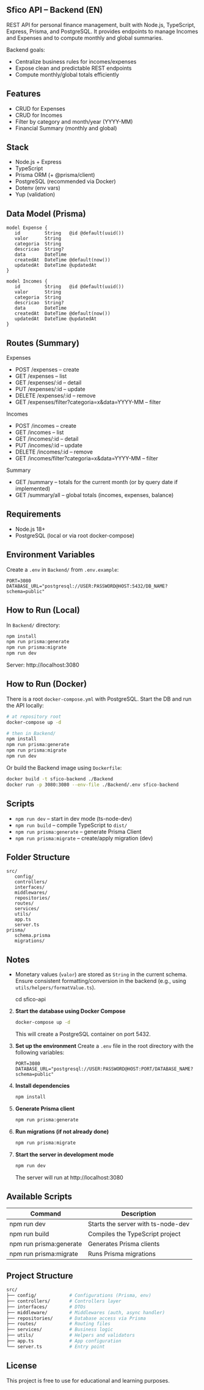 ## Sfico API – Backend (EN)

REST API for personal finance management, built with Node.js, TypeScript, Express, Prisma, and PostgreSQL. It provides endpoints to manage Incomes and Expenses and to compute monthly and global summaries.

Backend goals:

- Centralize business rules for incomes/expenses
- Expose clean and predictable REST endpoints
- Compute monthly/global totals efficiently

## Features

- CRUD for Expenses
- CRUD for Incomes
- Filter by category and month/year (YYYY-MM)
- Financial Summary (monthly and global)

## Stack

- Node.js + Express
- TypeScript
- Prisma ORM (+ @prisma/client)
- PostgreSQL (recommended via Docker)
- Dotenv (env vars)
- Yup (validation)

## Data Model (Prisma)

```prisma
model Expense {
   id         String   @id @default(uuid())
   valor      String
   categoria  String
   descricao  String?
   data       DateTime
   createdAt  DateTime @default(now())
   updatedAt  DateTime @updatedAt
}

model Incomes {
   id         String   @id @default(uuid())
   valor      String
   categoria  String
   descricao  String?
   data       DateTime
   createdAt  DateTime @default(now())
   updatedAt  DateTime @updatedAt
}
```

## Routes (Summary)

Expenses

- POST /expenses – create
- GET /expenses – list
- GET /expenses/:id – detail
- PUT /expenses/:id – update
- DELETE /expenses/:id – remove
- GET /expenses/filter?categoria=x&data=YYYY-MM – filter

Incomes

- POST /incomes – create
- GET /incomes – list
- GET /incomes/:id – detail
- PUT /incomes/:id – update
- DELETE /incomes/:id – remove
- GET /incomes/filter?categoria=x&data=YYYY-MM – filter

Summary

- GET /summary – totals for the current month (or by query date if implemented)
- GET /summary/all – global totals (incomes, expenses, balance)

## Requirements

- Node.js 18+
- PostgreSQL (local or via root docker-compose)

## Environment Variables

Create a `.env` in `Backend/` from `.env.example`:

```
PORT=3080
DATABASE_URL="postgresql://USER:PASSWORD@HOST:5432/DB_NAME?schema=public"
```

## How to Run (Local)

In `Backend/` directory:

```bash
npm install
npm run prisma:generate
npm run prisma:migrate
npm run dev
```

Server: http://localhost:3080

## How to Run (Docker)

There is a root `docker-compose.yml` with PostgreSQL. Start the DB and run the API locally:

```bash
# at repository root
docker-compose up -d

# then in Backend/
npm install
npm run prisma:generate
npm run prisma:migrate
npm run dev
```

Or build the Backend image using `Dockerfile`:

```bash
docker build -t sfico-backend ./Backend
docker run -p 3080:3080 --env-file ./Backend/.env sfico-backend
```

## Scripts

- `npm run dev` – start in dev mode (ts-node-dev)
- `npm run build` – compile TypeScript to `dist/`
- `npm run prisma:generate` – generate Prisma Client
- `npm run prisma:migrate` – create/apply migration (dev)

## Folder Structure

```
src/
   config/
   controllers/
   interfaces/
   middlewares/
   repositories/
   routes/
   services/
   utils/
   app.ts
   server.ts
prisma/
   schema.prisma
   migrations/
```

## Notes

- Monetary values (`valor`) are stored as `String` in the current schema. Ensure consistent formatting/conversion in the backend (e.g., using `utils/helpers/formatValue.ts`).

  cd sfico-api

2. **Start the database using Docker Compose**

   ```bash
   docker-compose up -d
   ```

   This will create a PostgreSQL container on port 5432.

3. **Set up the environment**
   Create a `.env` file in the root directory with the following variables:

   ```env
   PORT=3080
   DATABASE_URL="postgresql://USER:PASSWORD@HOST:PORT/DATABASE_NAME?schema=public"
   ```

4. **Install dependencies**

   ```bash
   npm install
   ```

5. **Generate Prisma client**

   ```bash
   npm run prisma:generate
   ```

6. **Run migrations (if not already done)**

   ```bash
   npm run prisma:migrate
   ```

7. **Start the server in development mode**
   ```bash
   npm run dev
   ```
   The server will run at http://localhost:3080

## Available Scripts

| Command                 | Description                        |
| ----------------------- | ---------------------------------- |
| npm run dev             | Starts the server with ts-node-dev |
| npm run build           | Compiles the TypeScript project    |
| npm run prisma:generate | Generates Prisma clients           |
| npm run prisma:migrate  | Runs Prisma migrations             |

## Project Structure

```bash
src/
├── config/            # Configurations (Prisma, env)
├── controllers/       # Controllers layer
├── interfaces/        # DTOs
├── middleware/        # Middlewares (auth, async handler)
├── repositories/      # Database access via Prisma
├── routes/            # Routing files
├── services/          # Business logic
├── utils/             # Helpers and validators
├── app.ts             # App configuration
└── server.ts          # Entry point
```

## License

This project is free to use for educational and learning purposes.
